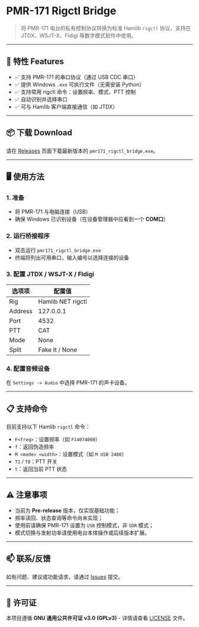 # PMR-171 Rigctl Bridge

> 将 PMR-171 电台的私有控制协议转换为标准 Hamlib `rigctl` 协议，支持在 JTDX、WSJT-X、Fldigi 等数字模式软件中使用。

---

## 🔧 特性 Features

- ✅ 支持 PMR-171 的串口协议（通过 USB CDC 串口）
- ✅ 提供 Windows `.exe` 可执行文件（无需安装 Python）
- ✅ 支持常用 rigctl 命令：设置频率、模式、PTT 控制
- ✅ 自动识别并选择串口
- ✅ 可与 Hamlib 客户端直接通信（如 JTDX）

---

## 📦 下载 Download

请在 [Releases](https://github.com/BH8GCJ/PMR171-hamlib-bridge/release) 页面下载最新版本的 `pmr171_rigctl_bridge.exe`。

---

## 🖥️ 使用方法

### 1. 准备

- 将 PMR-171 与电脑连接（USB）
- 确保 Windows 已识别设备（在设备管理器中应看到一个 **COM口**）

### 2. 运行桥接程序

- 双击运行 `pmr171_rigctl_bridge.exe`
- 终端将列出可用串口，输入编号以选择连接的设备

### 3. 配置 JTDX / WSJT-X / Fldigi

| 选项项     | 配置值                   |
|------------|--------------------------|
| Rig        | Hamlib NET rigctl        |
| Address    | 127.0.0.1                |
| Port       | 4532                     |
| PTT        | CAT                      |
| Mode       | None                     |
| Split      | Fake It / None           |

### 4. 配置音频设备

在 `Settings -> Audio` 中选择 PMR-171 的声卡设备。

---

## 📋 支持命令

目前支持以下 Hamlib `rigctl` 命令：

- `F<freq>`：设置频率（如 `F14074000`）
- `f`：返回伪造频率
- `M <mode> <width>`：设置模式（如 `M USB 2400`）
- `T1` / `T0`：PTT 开关
- `t`：返回当前 PTT 状态

---

## ⚠️ 注意事项

- 当前为 **Pre-release** 版本，仅实现基础功能；
- 频率读回、状态查询等命令尚未实现；
- 使用前请确保 PMR-171 设置为 `USB` 控制模式，非 `SDR` 模式；
- 模式切换与发射功率请使用电台本体操作或后续版本扩展。

---

## 📫 联系/反馈

如有问题、建议或功能请求，请通过 [Issues](https://github.com/BH8GCJ/PMR-171-hamlib-bridge/issues) 提交。

---

## 📜 许可证

本项目遵循 **GNU 通用公共许可证 v3.0 (GPLv3)** - 详情请查看 [LICENSE](LICENSE) 文件。
